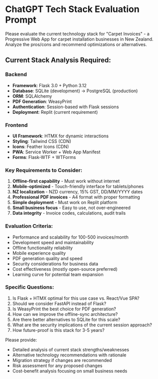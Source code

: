 
# ChatGPT Tech Stack Evaluation Prompt

Please evaluate the current technology stack for "Carpet Invoices" - a Progressive Web App for carpet installation businesses in New Zealand. Analyze the pros/cons and recommend optimizations or alternatives.

## Current Stack Analysis Required:

### Backend
- **Framework**: Flask 3.0 + Python 3.12
- **Database**: SQLite (development) → PostgreSQL (production)
- **ORM**: SQLAlchemy
- **PDF Generation**: WeasyPrint
- **Authentication**: Session-based with Flask sessions
- **Deployment**: Replit (current requirement)

### Frontend
- **UI Framework**: HTMX for dynamic interactions
- **Styling**: Tailwind CSS (CDN)
- **Icons**: Feather Icons (CDN)
- **PWA**: Service Worker + Web App Manifest
- **Forms**: Flask-WTF + WTForms

### Key Requirements to Consider:
1. **Offline-first capability** - Must work without internet
2. **Mobile-optimized** - Touch-friendly interface for tablets/phones
3. **NZ localization** - NZD currency, 15% GST, DD/MM/YYYY dates
4. **Professional PDF invoices** - A4 format with proper formatting
5. **Simple deployment** - Must work on Replit platform
6. **Small business focus** - Easy to use, not over-engineered
7. **Data integrity** - Invoice codes, calculations, audit trails

### Evaluation Criteria:
- Performance and scalability for 100-500 invoices/month
- Development speed and maintainability
- Offline functionality reliability
- Mobile experience quality
- PDF generation quality and speed
- Security considerations for business data
- Cost effectiveness (mostly open-source preferred)
- Learning curve for potential team expansion

### Specific Questions:
1. Is Flask + HTMX optimal for this use case vs. React/Vue SPA?
2. Should we consider FastAPI instead of Flask?
3. Is WeasyPrint the best choice for PDF generation?
4. How can we improve the offline-sync architecture?
5. Are there better alternatives to SQLite for this scale?
6. What are the security implications of the current session approach?
7. How future-proof is this stack for 3-5 years?

Please provide:
- Detailed analysis of current stack strengths/weaknesses
- Alternative technology recommendations with rationale
- Migration strategy if changes are recommended
- Risk assessment for any proposed changes
- Cost-benefit analysis focusing on small business needs
